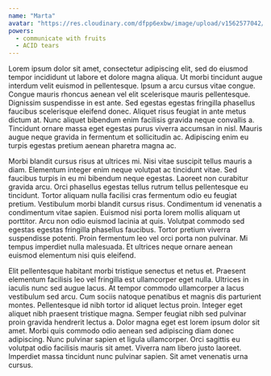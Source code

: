 ```yaml
---
name: "Marta"
avatar: "https://res.cloudinary.com/dfpp6exbw/image/upload/v1562577042/team/kisspng-computer-icons-avatar-user-profile-people-icon-5ac7ab598527e2.1094215015230349695454.png"
powers:
  - communicate with fruits
  - ACID tears
---
```


Lorem ipsum dolor sit amet, consectetur adipiscing elit, sed do eiusmod tempor incididunt ut labore et dolore magna aliqua. Ut morbi tincidunt augue interdum velit euismod in pellentesque. Ipsum a arcu cursus vitae congue. Congue mauris rhoncus aenean vel elit scelerisque mauris pellentesque. Dignissim suspendisse in est ante. Sed egestas egestas fringilla phasellus faucibus scelerisque eleifend donec. Aliquet risus feugiat in ante metus dictum at. Nunc aliquet bibendum enim facilisis gravida neque convallis a. Tincidunt ornare massa eget egestas purus viverra accumsan in nisl. Mauris augue neque gravida in fermentum et sollicitudin ac. Adipiscing enim eu turpis egestas pretium aenean pharetra magna ac.

Morbi blandit cursus risus at ultrices mi. Nisi vitae suscipit tellus mauris a diam. Elementum integer enim neque volutpat ac tincidunt vitae. Sed faucibus turpis in eu mi bibendum neque egestas. Laoreet non curabitur gravida arcu. Orci phasellus egestas tellus rutrum tellus pellentesque eu tincidunt. Tortor aliquam nulla facilisi cras fermentum odio eu feugiat pretium. Vestibulum morbi blandit cursus risus. Condimentum id venenatis a condimentum vitae sapien. Euismod nisi porta lorem mollis aliquam ut porttitor. Arcu non odio euismod lacinia at quis. Volutpat commodo sed egestas egestas fringilla phasellus faucibus. Tortor pretium viverra suspendisse potenti. Proin fermentum leo vel orci porta non pulvinar. Mi tempus imperdiet nulla malesuada. Et ultrices neque ornare aenean euismod elementum nisi quis eleifend.

Elit pellentesque habitant morbi tristique senectus et netus et. Praesent elementum facilisis leo vel fringilla est ullamcorper eget nulla. Ultrices in iaculis nunc sed augue lacus. At tempor commodo ullamcorper a lacus vestibulum sed arcu. Cum sociis natoque penatibus et magnis dis parturient montes. Pellentesque id nibh tortor id aliquet lectus proin. Integer eget aliquet nibh praesent tristique magna. Semper feugiat nibh sed pulvinar proin gravida hendrerit lectus a. Dolor magna eget est lorem ipsum dolor sit amet. Morbi quis commodo odio aenean sed adipiscing diam donec adipiscing. Nunc pulvinar sapien et ligula ullamcorper. Orci sagittis eu volutpat odio facilisis mauris sit amet. Viverra nam libero justo laoreet. Imperdiet massa tincidunt nunc pulvinar sapien. Sit amet venenatis urna cursus.
